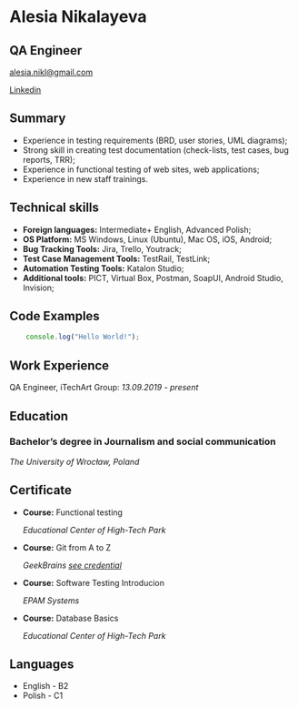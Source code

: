 # Alesia Nikalayeva
## QA Engineer
[alesia.nikl@gmail.com](mailto:alesia.nikl@gmail.com)

[Linkedin](http://linkedin.com/in/alesia-nikalayeva)
## Summary
* Experience in testing requirements (BRD, user stories, UML diagrams);
* Strong skill in creating test documentation (check-lists, test cases, bug reports, TRR);
* Experience in functional testing of web sites, web applications;
* Experience in new staff trainings.

## Technical skills
* **Foreign languages:** Intermediate+ English, Advanced Polish;
* **OS Platform:** MS Windows, Linux (Ubuntu), Mac OS, iOS, Android;
* **Bug Tracking Tools:** Jira, Trello, Youtrack;
* **Test Case Management Tools:** TestRail, TestLink;
* **Automation Testing Tools:** Katalon Studio;
* **Additional tools:** PICT, Virtual Box, Postman, SoapUI, Android Studio, Invision;
## Code Examples

```js
    console.log("Hello World!");
```

## Work Experience
QA Engineer, iTechArt Group: _13.09.2019 - present_

## Education
### Bachelor’s degree in Journalism and social communication

_The University of Wrocław, Poland_

## Certificate
* **Course:** Functional testing

  _Educational Center of High-Tech Park_
*  **Course:** Git from A to Z

    _GeekBrains [see credential](https://geekbrains.ru/certificates/997540?a33e9ccc573e1b81be469a5ac3d1e46e)_

* **Course:** Software Testing Introducion 

    _EPAM Systems_

* **Course:** Database Basics

    _Educational Center of High-Tech Park_

## Languages
* English - B2
* Polish - C1